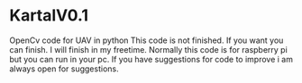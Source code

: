 # KartalV0.1
OpenCv code for UAV in python
This code is not finished. If you want you can finish. I will finish in my freetime. Normally this code is for raspberry pi but you can run in your pc.
If you have suggestions for code to improve i am always open for suggestions.
